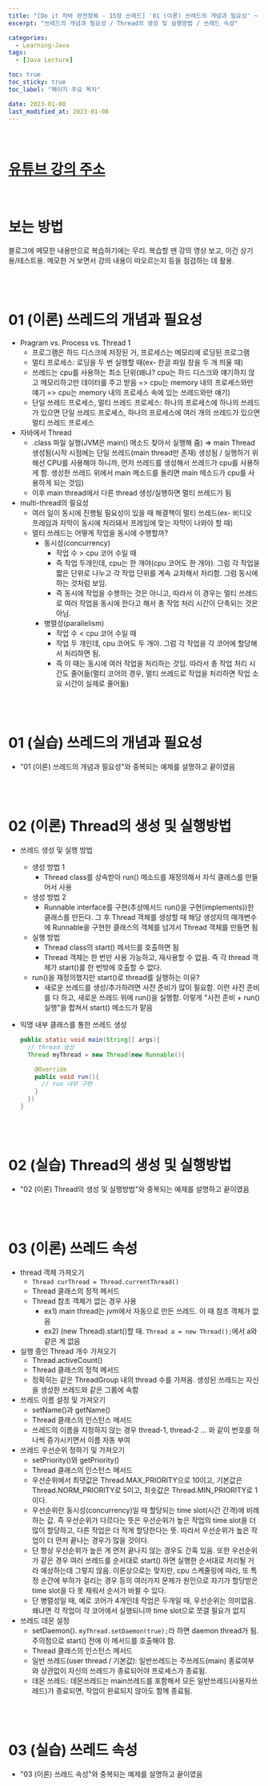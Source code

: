 ```yaml
---
title: "[Do it 자바 완전정복 - 15장 쓰레드] '01 (이론) 쓰레드의 개념과 필요성' ~ '03 (실습) 쓰레드 속성'"
excerpt: "쓰레드의 개념과 필요성 / Thread의 생성 및 실행방법 / 쓰레드 속성"

categories:
  - Learning-Java
tags:
  - [Java Lecture]

toc: true
toc_sticky: true
toc_label: "페이지 주요 목차"

date: 2023-01-08
last_modified_at: 2023-01-08
---
```


<br>

# [유튜브 강의 주소](https://www.youtube.com/watch?v=vKgDXrN5zAQ&list=PLR9w0n2BH7rci0nw5SGiYN0-Ded98-Ew5)

<br>

# 보는 방법

블로그에 메모한 내용만으로 복습하기에는 무리. 복습할 땐 강의 영상 보고, 이건 상기용/테스트용. 메모한 거 보면서 강의 내용이 떠오르는지 등을 점검하는 데 활용.

<br><br>

# 01 (이론) 쓰레드의 개념과 필요성

- Pragram vs. Process vs. Thread 1
  - 프로그램은 하드 디스크에 저장된 거, 프로세스는 메모리에 로딩된 프로그램
  - 멀티 프로세스: 로딩을 두 번 실행할 때(ex- 한글 파일 창을 두 개 띄울 때)
  - 쓰레드는 cpu를 사용하는 최소 단위(왜냐? cpu는 하드 디스크와 얘기하지 않고 메모리하고만 데이터를 주고 받음 => cpu는 memory 내의 프로세스와만 얘기 => cpu는 memory 내의 프로세스 속에 있는 쓰레드와만 얘기)
  - 단일 쓰레드 프로세스, 멀티 쓰레드 프로세스: 하나의 프로세스에 하나의 쓰레드가 있으면 단일 쓰레드 프로세스, 하나의 프로세스에 여러 개의 쓰레드가 있으면 멀티 쓰레드 프로세스
- 자바에서 Thread
  - .class 파일 실행(JVM은 main() 메소드 찾아서 실행해 줌) => main Thread 생성됨(시작 시점에는 단일 쓰레드(main thread만 존재) 생성됨 / 실행하기 위해선 CPU를 사용해야 하니까, 먼저 쓰레드를 생성해서 쓰레드가 cpu를 사용하게 함. 생성한 쓰레드 위에서 main 메소드를 돌리면 main 메소드가 cpu를 사용하게 되는 것임)
  - 이후 main thread에서 다른 thread 생성/실행하면 멀티 쓰레드가 됨
- multi-thread의 필요성
  - 여러 일이 동시에 진행될 필요성이 있을 때 해결책이 멀티 쓰레드(ex- 비디오 프레임과 자막이 동시에 처리돼서 프레임에 맞는 자막이 나와야 할 때)
  - 멀티 쓰레드는 어떻게 작업을 동시에 수행할까?
    - 동시성(concurrency)
      - 작업 수 > cpu 코어 수일 때
      - 즉 작업 두개인데, cpu는 한 개야(cpu 코어도 한 개야). 그럼 각 작업을 짧은 단위로 나누고 각 작업 단위를 계속 교차해서 처리함. 그럼 동시에 하는 것처럼 보임.
      - 즉 동시에 작업을 수행하는 것은 아니고, 따라서 이 경우는 멀티 쓰레드로 여러 작업을 동시에 한다고 해서 총 작업 처리 시간이 단축되는 것은 아님.
    - 병렬성(parallelism)
      - 작업 수 < cpu 코어 수일 때
      - 작업 두 개인데, cpu 코어도 두 개야. 그럼 각 작업을 각 코어에 할당해서 처리하면 됨.
      - 즉 이 때는 동시에 여러 작업을 처리하는 것임. 따라서 총 작업 처리 시간도 줄어듦(멀티 코어의 경우, 멀티 쓰레드로 작업을 처리하면 작업 소요 시간이 실제로 줄어듦)

<br><br>

# 01 (실습) 쓰레드의 개념과 필요성

- "01 (이론) 쓰레드의 개념과 필요성"와 중복되는 예제를 설명하고 끝이였음

<br><br>

# 02 (이론) Thread의 생성 및 실행방법

- 쓰레드 생성 및 실행 방법
  - 생성 방법 1
    - Thread class를 상속받아 run() 메소드를 재정의해서 자식 클래스를 만들어서 사용
  - 생성 방법 2
    - Runnable interface를 구현(추상메서드 run()을 구현(implements))한 클래스를 만든다. 그 후 Thread 객체를 생성할 때 해당 생성자의 매개변수에 Runnable을 구현한 클래스의 객체를 넘겨서 Thread 객체를 만들면 됨
  - 실행 방법
    - Thread class의 start() 메서드를 호출하면 됨
    - Thread 객체는 한 번만 사용 가능하고, 재사용할 수 없음. 즉 각 thread 객체가 start()를 한 번밖에 호출할 수 없다.
  - run()을 재정의했지만 start()로 thread를 실행하는 이유?
    - 새로운 쓰레드를 생성/추가하려면 사전 준비가 많이 필요함. 이런 사전 준비를 다 하고, 새로운 쓰레드 위에 run()을 실행함. 이렇게 "사전 준비 + run() 실행"을 합쳐서 start() 메소드가 맡음
- 익명 내부 클래스를 통한 쓰레드 생성

  ```java
  public static void main(String[] args){
    // thread 생성
    Thread myThread = new Thread(new Runnable(){

      @Override
      public void run(){
        // run 내부 구현
      }
    })
  }
  ```

<br><br>

# 02 (실습) Thread의 생성 및 실행방법

- "02 (이론) Thread의 생성 및 실행방법"와 중복되는 예제를 설명하고 끝이였음

<br><br>

# 03 (이론) 쓰레드 속성

- thread 객체 가져오기
  - `Thread curThread = Thread.currentThread()`
  - Thread 클래스의 정적 메서드
  - Thread 참조 객체가 없는 경우 사용
    - ex1) main thread는 jvm에서 자동으로 만든 쓰레드. 이 때 참조 객체가 없음
    - ex2) (new Thread).start()할 때. `Thread a = new Thread();`에서 a와 같은 게 없음
- 실행 중인 Thread 개수 가져오기
  - Thread.activeCount()
  - Thread 클래스의 정적 메서드
  - 정확히는 같은 ThreadGroup 내의 thread 수를 가져옴. 생성된 쓰레드는 자신을 생성한 쓰레드와 같은 그룹에 속함
- 쓰레드 이름 설정 및 가져오기
  - setName()과 getName()
  - Thread 클래스의 인스턴스 메서드
  - 쓰레드의 이름을 지정하지 않는 경우 thread-1, thread-2 ... 와 같이 번호를 하나씩 증가시키면서 이름 자동 부여
- 쓰레드 우선순위 정하기 및 가져오기
  - setPriority()와 getPriority()
  - Thread 클래스의 인스턴스 메서드
  - 우선순위에서 최댓값은 Thread.MAX_PRIORITY으로 10이고, 기본값은 Thread.NORM_PRIORITY로 5이고, 최솟값은 Thread.MIN_PRIORITY로 1이다.
  - 우선순위란 동시성(concurrency)일 때 할당되는 time slot(시간 간격)에 비례하는 값. 즉 우선순위가 다르다는 뜻은 우선순위가 높은 작업의 time slot을 더 많이 할당하고, 다른 작업은 더 적게 할당한다는 뜻. 따라서 우선순위가 높은 작업이 더 먼저 끝나는 경우가 많을 것이다.
  - 단 항상 우선순위가 높은 게 먼저 끝나지 않는 경우도 간혹 있음. 또한 우선순위가 같은 경우 여러 쓰레드를 순서대로 start() 하면 실행한 순서대로 처리될 거라 예상하는데 그렇지 않음. 이론상으로는 맞지만, cpu 스케줄링에 따라, 또 특정 순간에 부하가 걸리는 경우 등의 여러가지 문제가 원인으로 자기가 할당받은 time slot을 다 못 채워서 순서가 바뀔 수 있다.
  - 단 병렬성일 때, 예로 코어가 4개인데 작업은 두개일 때, 우선순위는 의미없음. 왜냐면 각 작업이 각 코어에서 실행되니까 time slot으로 쪼갤 필요가 없지
- 쓰레드 데몬 설정
  - setDaemon(). `myThread.setDaemon(true);`라 하면 daemon thread가 됨. 주의점으로 start() 전에 이 메서드를 호출해야 함.
  - Thread 클래스의 인스턴스 메서드
  - 일반 쓰레드(user thread / 기본값): 일반쓰레드는 주쓰레드(main) 종료여부와 상관없이 자신의 쓰레드가 종료되어야 프로세스가 종료됨.
  - 데몬 쓰레드: 데몬쓰레드는 main쓰레드를 포함해서 모든 일반쓰레드(사용자쓰레드)가 종료되면, 작업이 완료되지 않아도 함께 종료됨.

<br><br>

# 03 (실습) 쓰레드 속성

- "03 (이론) 쓰레드 속성"와 중복되는 예제를 설명하고 끝이였음
